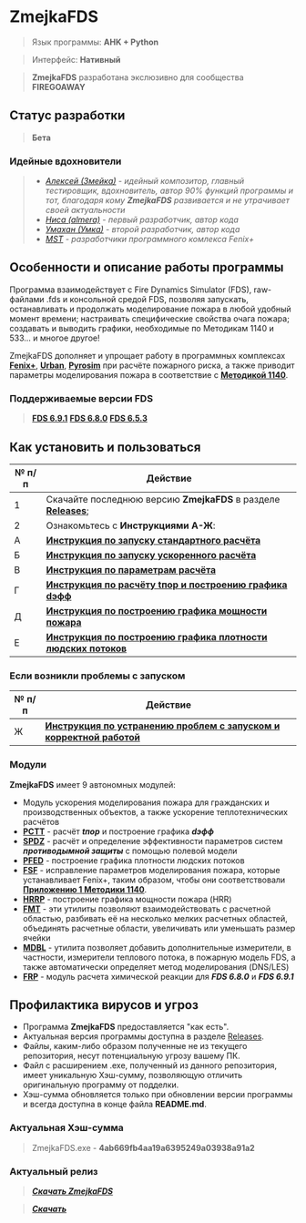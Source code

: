 # ZmejkaFDS

> Язык программы: **AHK + Python**

> Интерфейс: **Нативный**

> **ZmejkaFDS** разработана экслюзивно для сообщества **FIREGOAWAY**

## Статус разработки
> **Бета**

### Идейные вдохновители
> - [*Алексей (Змейка)*](https://t.me/midnignt_express) *- идейный композитор, главный тестировщик, вдохновитель, автор 90% функций программы и тот, благодаря кому **ZmejkaFDS** развивается и не утрачивает своей актуальности*
> - [*Ниса (almera)*](https://t.me/nisadypova) *- первый разработчик, автор кода*
> - [*Умахан (Умка)*](https://t.me/delgado_wkf) *- второй разработчик, автор кода*
> - [*MST*](https://mst.su/) *- разработчики программного комлекса Fenix+*

## Особенности и описание работы программы
Программа взаимодействует с Fire Dynamics Simulator (FDS), raw-файлами .fds и консольной средой FDS, позволяя запускать, останавливать и продолжать моделирование пожара в любой удобный момент времени; настраивать специфические свойства очага пожара; создавать и выводить графики, необходимые по Методикам 1140 и 533... и многое другое!

ZmejkaFDS дополняет и упрощает работу в программных комплексах [**Fenix+**](https://mst.su/fenix3/), [**Urban**](https://urbanpo.ru/), [**Pyrosim**](https://pyrosim.ru/polevaya-model-pozhara) при расчёте пожарного риска, а также приводит параметры моделирования пожара в соответствие с [**Методикой 1140**](https://ivo.garant.ru/#/document/406577165/paragraph/185/doclist/198/1/0/0/методика%201140:0).

### Поддерживаемые версии FDS
> [**FDS 6.9.1**](https://github.com/firemodels/fds/releases/tag/FDS-6.9.1)
> [**FDS 6.8.0**](https://github.com/firemodels/fds/releases/tag/FDS-6.8.0)
> [**FDS 6.5.3**](https://github.com/firemodels/fds/releases/tag/FDS6.5.3)

## Как установить и пользоваться
|	№ п/п	|	Действие	|
|---------|---------|
|	1	|	Скачайте последнюю версию **ZmejkaFDS** в разделе [**Releases**](https://github.com/firegoaway/Zmejka/releases);	|
|	2	|	Ознакомьтесь с **Инструкциями** **А-Ж**:	|
|	А	|	[**Инструкция по запуску стандартного расчёта**](https://github.com/firegoaway/Zmejka/blob/main/Zmejka_v0.13.7/ug/Инструкция%20по%20запуску%20стандартного%20расчёта.md)	|
|	Б	|	[**Инструкция по запуску ускоренного расчёта**](https://github.com/firegoaway/Zmejka/blob/main/Zmejka_v0.13.7/ug/Инструкция%20по%20запуску%20ускоренного%20расчёта.md)	|
|	В	|	[**Инструкция по параметрам расчёта**](https://github.com/firegoaway/Zmejka/blob/main/Zmejka_v0.13.7/ug/Инструкция%20по%20параметрам%20расчёта.md)	|
|	Г	|	[**Инструкция по расчёту tпор и построению графика dэфф**](https://github.com/firegoaway/Zmejka/blob/main/Zmejka_v0.13.7/ug/Инструкция%20по%20расчёту%20tпор%20и%20построению%20графика%20dэфф.md)	|
|	Д	|	[**Инструкция по построению графика мощности пожара**](https://github.com/firegoaway/Zmejka/blob/main/Zmejka_v0.13.7/ug/Инструкция%20по%20посмотрению%20графика%20мощности%20пожара.md)	|
|	Е	|	[**Инструкция по построению графика плотности людских потоков**](https://github.com/firegoaway/Zmejka/blob/main/Zmejka_v0.13.7/ug/Инструкция%20по%20посмотрению%20графика%20плотности%20людских%20потоков.md)	|

### Если возникли проблемы с запуском
|	№ п/п	|	Действие	|
|---------|---------|
|	Ж	|	[**Инструкция по устранению проблем с запуском и корректной работой**](https://github.com/firegoaway/Zmejka/blob/main/Zmejka_v0.13.7/misc/Инструкция%20по%20устранению%20проблем%20с%20запуском%20и%20корректной%20работой.md)	|

### Модули
**ZmejkaFDS** имеет 9 автономных модулей:
- Модуль ускорения моделирования пожара для гражданских и производственных объектов, а также ускорение теплотехнических расчётов
- [**PCTT**](https://github.com/firegoaway/Plot_CSV_Time_Threshhold) - расчёт ***tпор*** и построение графика ***dэфф***
- [**SPDZ**](https://github.com/firegoaway/INIT_md) - расчёт и определение эффективности параметров систем ***противодымной защиты*** с помощью полевой модели
- [**PFED**](https://github.com/firegoaway/Plot_Fenix_Evac_Density) - построение графика плотности людских потоков
- [**FSF**](https://github.com/firegoaway/Fds_SURF_fix) - исправление параметров моделирования пожара, которые устанавливает Fenix+, таким образом, чтобы они соответствовали [**Приложению 1 Методики 1140**](https://ivo.garant.ru/#/document/406577165/paragraph/185/doclist/198/1/0/0/методика%201140:0).
- [**HRRP**](https://github.com/firegoaway/Heat_Release_Rate_Plot) - построение графика мощности пожара (HRR)
- [**FMT**](https://github.com/firegoaway/FDS_Mesh_Tools) - эти утилиты позволяют взаимодействовать с расчетной областью, разбивать её на несколько мелких расчетных областей, объединять расчетные области, увеличивать или уменьшать размер ячейки
- [**MDBL**](https://github.com/firegoaway/FDS_MDB_LineMaker) - утилита позволяет добавить дополнительные измерители, в частности, измерители теплового потока, в пожарную модель FDS, а также автоматически определяет метод моделирования (DNS/LES)
- [**FRP**](https://github.com/firegoaway/FDS_REAC_Prooner) - модуль расчета химической реакции для ***FDS 6.8.0*** и ***FDS 6.9.1***

## Профилактика вирусов и угроз
- Программа **ZmejkaFDS** предоставляется "как есть".
- Актуальная версия программы доступна в разделе [Releases](https://github.com/firegoaway/Zmejka/releases).
- Файлы, каким-либо образом полученные не из текущего репозитория, несут потенциальную угрозу вашему ПК.
- Файл с расширением .exe, полученный из данного репозитория, имеет уникальную Хэш-сумму, позволяющую отличить оригинальную программу от подделки.
- Хэш-сумма обновляется только при обновлении версии программы и всегда доступна в конце файла **README.md**.

### Актуальная Хэш-сумма
> ZmejkaFDS.exe - **4ab669fb4aa19a6395249a03938a91a2**

### Актуальный релиз
> [***Скачать ZmejkaFDS***](https://github.com/firegoaway/Zmejka/releases/download/zmejkav0137/Zmejka_v0.13.7.zip)

> [***Скачать***](https://github.com/firegoaway/Zmejka/releases/download/zmejkav0137/Zmejka_v0.13.7.zip)
